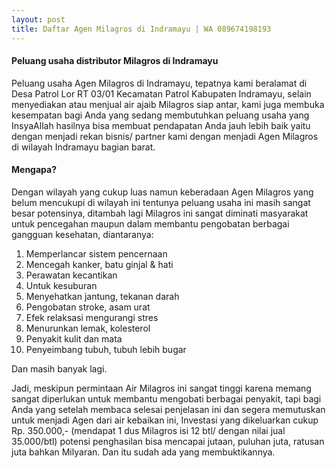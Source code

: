 ```yaml
---
layout: post
title: Daftar Agen Milagros di Indramayu | WA 089674198193
---
```


#### Peluang usaha distributor Milagros di Indramayu

Peluang usaha Agen Milagros di Indramayu, tepatnya kami beralamat di Desa Patrol Lor RT 03/01 Kecamatan Patrol Kabupaten Indramayu, selain menyediakan atau menjual air ajaib Milagros siap antar, kami juga membuka kesempatan bagi Anda yang sedang membutuhkan peluang usaha yang InsyaAllah hasilnya bisa membuat pendapatan Anda jauh lebih baik yaitu dengan menjadi rekan bisnis/ partner kami dengan menjadi Agen Milagros di wilayah Indramayu bagian barat.

#### Mengapa?

Dengan wilayah yang cukup luas namun keberadaan Agen Milagros yang belum mencukupi di wilayah ini tentunya peluang usaha ini masih sangat besar potensinya, ditambah lagi Milagros ini sangat diminati masyarakat untuk pencegahan maupun dalam membantu pengobatan berbagai gangguan kesehatan, diantaranya:

1. Memperlancar sistem pencernaan
2. Mencegah kanker, batu ginjal & hati
3. Perawatan kecantikan
4. Untuk kesuburan
5. Menyehatkan jantung, tekanan darah
6. Pengobatan stroke, asam urat
7. Efek relaksasi mengurangi stres
8. Menurunkan lemak, kolesterol
9. Penyakit kulit dan mata
10. Penyeimbang tubuh, tubuh lebih bugar

Dan masih banyak lagi.

Jadi, meskipun permintaan Air Milagros ini sangat tinggi karena memang sangat diperlukan untuk membantu mengobati berbagai penyakit, tapi bagi Anda yang setelah membaca selesai penjelasan ini dan segera memutuskan untuk menjadi Agen dari air kebaikan ini, Investasi yang dikeluarkan cukup Rp. 350.000,- (mendapat 1 dus Milagros isi 12 btl/ dengan nilai jual 35.000/btl) potensi penghasilan bisa mencapai jutaan, puluhan juta, ratusan juta bahkan Milyaran. Dan itu sudah ada yang membuktikannya.
